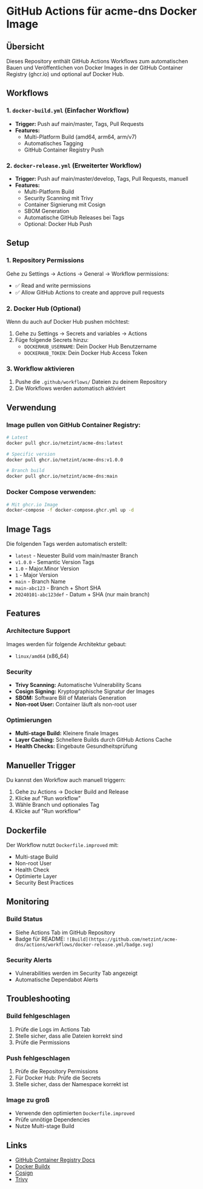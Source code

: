 # GitHub Actions für acme-dns Docker Image

## Übersicht

Dieses Repository enthält GitHub Actions Workflows zum automatischen Bauen und Veröffentlichen von Docker Images in der GitHub Container Registry (ghcr.io) und optional auf Docker Hub.

## Workflows

### 1. `docker-build.yml` (Einfacher Workflow)
- **Trigger:** Push auf main/master, Tags, Pull Requests
- **Features:**
  - Multi-Platform Build (amd64, arm64, arm/v7)
  - Automatisches Tagging
  - GitHub Container Registry Push

### 2. `docker-release.yml` (Erweiterter Workflow)
- **Trigger:** Push auf main/master/develop, Tags, Pull Requests, manuell
- **Features:**
  - Multi-Platform Build
  - Security Scanning mit Trivy
  - Container Signierung mit Cosign
  - SBOM Generation
  - Automatische GitHub Releases bei Tags
  - Optional: Docker Hub Push

## Setup

### 1. Repository Permissions
Gehe zu Settings → Actions → General → Workflow permissions:
- ✅ Read and write permissions
- ✅ Allow GitHub Actions to create and approve pull requests

### 2. Docker Hub (Optional)
Wenn du auch auf Docker Hub pushen möchtest:
1. Gehe zu Settings → Secrets and variables → Actions
2. Füge folgende Secrets hinzu:
   - `DOCKERHUB_USERNAME`: Dein Docker Hub Benutzername
   - `DOCKERHUB_TOKEN`: Dein Docker Hub Access Token

### 3. Workflow aktivieren
1. Pushe die `.github/workflows/` Dateien zu deinem Repository
2. Die Workflows werden automatisch aktiviert

## Verwendung

### Image pullen von GitHub Container Registry:
```bash
# Latest
docker pull ghcr.io/netzint/acme-dns:latest

# Specific version
docker pull ghcr.io/netzint/acme-dns:v1.0.0

# Branch build
docker pull ghcr.io/netzint/acme-dns:main
```

### Docker Compose verwenden:
```bash
# Mit ghcr.io Image
docker-compose -f docker-compose.ghcr.yml up -d
```

## Image Tags

Die folgenden Tags werden automatisch erstellt:

- `latest` - Neuester Build vom main/master Branch
- `v1.0.0` - Semantic Version Tags
- `1.0` - Major.Minor Version
- `1` - Major Version
- `main` - Branch Name
- `main-abc123` - Branch + Short SHA
- `20240101-abc123def` - Datum + SHA (nur main branch)

## Features

### Architecture Support
Images werden für folgende Architektur gebaut:
- `linux/amd64` (x86_64)

### Security
- **Trivy Scanning:** Automatische Vulnerability Scans
- **Cosign Signing:** Kryptographische Signatur der Images
- **SBOM:** Software Bill of Materials Generation
- **Non-root User:** Container läuft als non-root user

### Optimierungen
- **Multi-stage Build:** Kleinere finale Images
- **Layer Caching:** Schnellere Builds durch GitHub Actions Cache
- **Health Checks:** Eingebaute Gesundheitsprüfung

## Manueller Trigger

Du kannst den Workflow auch manuell triggern:
1. Gehe zu Actions → Docker Build and Release
2. Klicke auf "Run workflow"
3. Wähle Branch und optionales Tag
4. Klicke auf "Run workflow"

## Dockerfile

Der Workflow nutzt `Dockerfile.improved` mit:
- Multi-stage Build
- Non-root User
- Health Check
- Optimierte Layer
- Security Best Practices

## Monitoring

### Build Status
- Siehe Actions Tab im GitHub Repository
- Badge für README: `![Build](https://github.com/netzint/acme-dns/actions/workflows/docker-release.yml/badge.svg)`

### Security Alerts
- Vulnerabilities werden im Security Tab angezeigt
- Automatische Dependabot Alerts

## Troubleshooting

### Build fehlgeschlagen
1. Prüfe die Logs im Actions Tab
2. Stelle sicher, dass alle Dateien korrekt sind
3. Prüfe die Permissions

### Push fehlgeschlagen
1. Prüfe die Repository Permissions
2. Für Docker Hub: Prüfe die Secrets
3. Stelle sicher, dass der Namespace korrekt ist

### Image zu groß
- Verwende den optimierten `Dockerfile.improved`
- Prüfe unnötige Dependencies
- Nutze Multi-stage Build

## Links

- [GitHub Container Registry Docs](https://docs.github.com/en/packages/working-with-a-github-packages-registry/working-with-the-container-registry)
- [Docker Buildx](https://docs.docker.com/buildx/working-with-buildx/)
- [Cosign](https://docs.sigstore.dev/cosign/overview/)
- [Trivy](https://aquasecurity.github.io/trivy/)